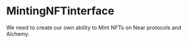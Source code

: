 # MintingNFTinterface
We need to create our own ability to Mint NFTs on Near protocols and Alchemy. 
